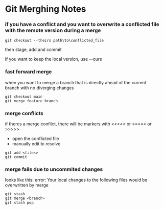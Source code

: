 # Git Merghing Notes

### if you have a conflict and you want to overwrite a conflicted file with the remote version during a merge

```
git checkout --theirs path\to\conflicted_file
```

then stage, add and commit

if you want to keep the local version, use --ours


### fast forward merge 

when you want to merge a branch that is directly ahead of the current branch with no diverging changes

```
git checkout main
git merge feature branch
```

### merge conflicts
if theres a merge conflict, there will be markers with <<<<< or ===== or >>>>>

- open the conflicted file
- manually edit to resolve

```
git add <files>
git commit
```

### merge fails due to uncommited changes

looks like this:  error: Your local changes to the following files would be overwritten by merge

```  
git stash
git merge <branch>
git stash pop
```

